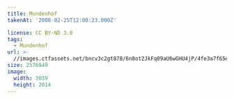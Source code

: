 ```yaml
---
title: Mundenhof
takenAt: '2008-02-25T12:08:23.000Z'

license: CC BY-ND 3.0
tags:
  - Mundenhof
url: >-
  //images.ctfassets.net/bncv3c2gt878/6n8ot2JkFq09aU6wGHU4jP/4fe3a7f65ea19fdec734efb934e4a521/mundenhof_4560351458_o
size: 2576949
image:
  width: 3039
  height: 2014
---
```

